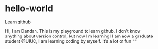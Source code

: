 # hello-world
Learn github

Hi, I am Dandan. This is my playground to learn github. I don't know anything about version control, but now I'm learning!
I am now a graduate student @UIUC, I am learning coding by myself. It's a lot of fun ^^


